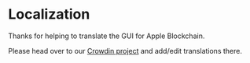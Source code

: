 # Localization

Thanks for helping to translate the GUI for Apple Blockchain.

Please head over to our [Crowdin project](https://crowdin.com/project/apple-blockchain/) and add/edit translations there.
